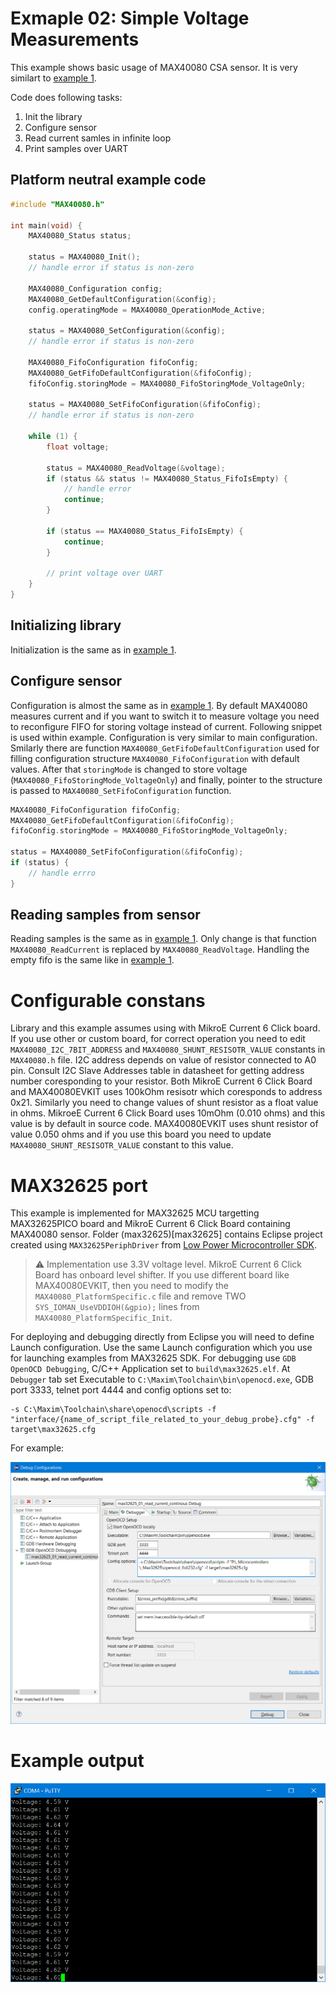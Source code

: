 # Exmaple 02: Simple Voltage Measurements
This example shows basic usage of MAX40080 CSA sensor. It is very similart to [example 1](../01_read_current_continous).

Code does following tasks:

1. Init the library
2. Configure sensor
3. Read current samles in infinite loop
4. Print samples over UART

## Platform neutral example code

```cpp
#include "MAX40080.h"

int main(void) {
	MAX40080_Status status;

	status = MAX40080_Init();
	// handle error if status is non-zero

	MAX40080_Configuration config;
	MAX40080_GetDefaultConfiguration(&config);
	config.operatingMode = MAX40080_OperationMode_Active;

	status = MAX40080_SetConfiguration(&config);
	// handle error if status is non-zero

	MAX40080_FifoConfiguration fifoConfig;
	MAX40080_GetFifoDefaultConfiguration(&fifoConfig);
	fifoConfig.storingMode = MAX40080_FifoStoringMode_VoltageOnly;

	status = MAX40080_SetFifoConfiguration(&fifoConfig);
	// handle error if status is non-zero

	while (1) {
		float voltage;

		status = MAX40080_ReadVoltage(&voltage);
		if (status && status != MAX40080_Status_FifoIsEmpty) {
			// handle error
			continue;
		}

		if (status == MAX40080_Status_FifoIsEmpty) {
			continue;
		}

		// print voltage over UART
	}
}
```

## Initializing library

Initialization is the same as in [example 1](../01_read_current_continous).


## Configure sensor

Configuration is almost the same as in [example 1](../01_read_current_continous). By default MAX40080 measures current and if you want to switch it to measure voltage you need to reconfigure FIFO for storing voltage instead of current. Following snippet is used within example. Configuration is very similar to main configuration. Smilarly there are function `MAX40080_GetFifoDefaultConfiguration` used for filling configuration structure `MAX40080_FifoConfiguration` with default values. After that `storingMode` is changed to store voltage (`MAX40080_FifoStoringMode_VoltageOnly`) and finally, pointer to the structure is passed to `MAX40080_SetFifoConfiguration` function.

```cpp
MAX40080_FifoConfiguration fifoConfig;
MAX40080_GetFifoDefaultConfiguration(&fifoConfig);
fifoConfig.storingMode = MAX40080_FifoStoringMode_VoltageOnly;

status = MAX40080_SetFifoConfiguration(&fifoConfig);
if (status) {
	// handle errro
}
```

## Reading samples from sensor

Reading samples is the same as in [example 1](../01_read_current_continous). Only change is that function `MAX40080_ReadCurrent` is replaced by `MAX40080_ReadVoltage`. Handling the empty fifo is the same like in [example 1](../01_read_current_continous).

# Configurable constans
Library and this example assumes using with MikroE Current 6 Click board. If you use other or custom board, for correct operation you need to edit `MAX40080_I2C_7BIT_ADDRESS` and `MAX40080_SHUNT_RESISOTR_VALUE` constants in `MAX40080.h` file. I2C address depends on value of resistor connected to A0 pin. Consult I2C Slave Addresses table in datasheet for getting address number coresponding to your resistor. Both MikroE Current 6 Click Board and MAX40080EVKIT uses 100kOhm resisotr which coresponds to address 0x21. Similarly you need to change values of shunt resistor as a float value in ohms. MikroeE Current 6 Click Board uses 10mOhm (0.010 ohms) and this value is by default in source code. MAX40080EVKIT uses shunt resistor of value 0.050 ohms and if you use this board you need to update `MAX40080_SHUNT_RESISOTR_VALUE` constant to this value.

# MAX32625 port
This example is implemented for MAX32625 MCU targetting MAX32625PICO board and MikroE Current 6 Click Board containing MAX40080 sensor. Folder (max32625)[max32625] contains Eclipse project created using `MAX32625PeriphDriver` from [Low Power Microcontroller SDK](https://www.maximintegrated.com/en/design/software-description.html/swpart=SFW0001500A).

> :warning: Implementation use 3.3V voltage level. MikroE Current 6 Click Board has onboard level shifter. If you use different board like MAX40080EVKIT, then you need to modify the `MAX40080_PlatformSpecific.c` file and remove TWO `SYS_IOMAN_UseVDDIOH(&gpio);` lines from `MAX40080_PlatformSpecific_Init`.

For deploying and debugging directly from Eclipse you will need to define Launch configuration. Use the same Launch configuration which you use for launching examples from MAX32625 SDK. For debugging use `GDB OpenOCD Debugging`, C/C++ Application set to `build\max32625.elf`. At `Debugger` tab set Executable to `C:\Maxim\Toolchain\bin\openocd.exe`, GDB port 3333, telnet port 4444 and config options set to:

```
-s C:\Maxim\Toolchain\share\openocd\scripts -f "interface/{name_of_script_file_related_to_your_debug_probe}.cfg" -f target\max32625.cfg
```

For example:

![Configuration of Eclipse launch profile](../01_read_current_continous/readme_assets/max32625_debug_cfg.png)

# Example output

![Example output](readme_assets/output.png)
